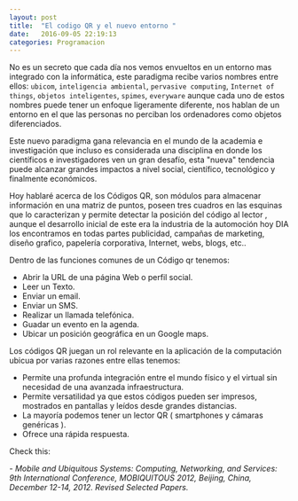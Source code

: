 ```yaml
---
layout: post
title:  "El codigo QR y el nuevo entorno "
date:   2016-09-05 22:19:13
categories: Programacion
---
```


No es un secreto que cada día nos vemos envueltos en un entorno mas integrado con la informática, este paradigma recibe varios nombres entre ellos: `ubicom`, `inteligencia ambiental`, `pervasive computing`, `Internet of things`, `objetos inteligentes`, `spimes`, `everyware` aunque cada uno de estos nombres puede tener un enfoque ligeramente diferente, nos hablan de un entorno en el que las personas no perciban los ordenadores como objetos diferenciados.

Este nuevo paradigma gana relevancia en el mundo de la academia e investigación que incluso es considerada una disciplina en donde los científicos e investigadores ven un gran desafío,  esta "nueva" tendencia puede alcanzar grandes impactos a nivel social, científico, tecnológico y finalmente económicos.

Hoy hablaré acerca de los Códigos QR, son módulos para almacenar información en una matriz de puntos, poseen tres cuadros en las esquinas que lo caracterizan y permite detectar la posición del código al lector , aunque el desarrollo inicial de este era la industria de la automoción hoy DIA los encontramos en todas partes publicidad, campañas de marketing, diseño grafico, papelería corporativa, Internet, webs, blogs, etc.. 

Dentro de las funciones comunes de un Código qr tenemos:

- Abrir la URL de una página Web o perfil social.
- Leer un Texto.
- Enviar un email.
- Enviar un SMS.
- Realizar un llamada telefónica.
- Guadar un evento en la agenda.
- Ubicar un posición geográfica en un Google maps.

Los códigos QR juegan un rol relevante en la aplicación de la computación ubicua por varias razones entre ellas tenemos:
  
- Permite una profunda integración entre el mundo físico y el virtual sin necesidad de una avanzada infraestructura.
- Permite versatilidad ya que estos códigos pueden ser impresos, mostrados en pantallas y leídos desde grandes distancias.
- La mayoría podemos tener un lector QR ( smartphones y cámaras genéricas ).
- Ofrece una rápida respuesta.

Check this:

*- Mobile and Ubiquitous Systems: Computing, Networking, and Services: 9th International Conference, MOBIQUITOUS 2012, Beijing, China, December 12-14, 2012. Revised Selected Papers.*
